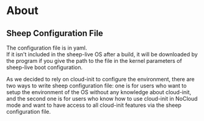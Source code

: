 # About

## Sheep Configuration File

The configuration file is in yaml.   
If it isn't included in the sheep-live OS after a build, it will be downloaded by the program if you give the path to the file in the kernel parameters of sheep-live boot configuration.

As we decided to rely on cloud-init to configure the environment, there are two ways to write sheep configuration file: one is for users who want to setup the environment of the OS without any knowledge about cloud-init, and the second one is for users who know how to use cloud-init in NoCloud mode and want to have access to all cloud-init features via the sheep configuration file.
